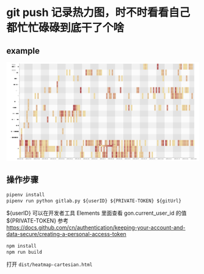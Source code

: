 # git push 记录热力图，时不时看看自己都忙忙碌碌到底干了个啥

## example

![heatMap](./img/heatMap.jpg)

## 操作步骤

```
pipenv install
pipenv run python gitlab.py ${userID} ${PRIVATE-TOKEN} ${gitUrl}
```

${userID} 可以在开发者工具 Elements 里面查看 gon.current_user_id 的值
${PRIVATE-TOKEN} 参考 https://docs.github.com/cn/authentication/keeping-your-account-and-data-secure/creating-a-personal-access-token

```
npm install
npm run build
```

打开 `dist/heatmap-cartesian.html`
